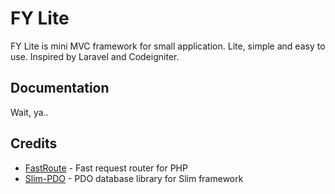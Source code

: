 # FY Lite

FY Lite is mini MVC framework for small application. Lite, simple and easy to use. Inspired by Laravel and Codeigniter.

## Documentation

Wait, ya..

## Credits

* [FastRoute](https://github.com/nikic/FastRoute) - Fast request router for PHP
* [Slim-PDO](https://github.com/FaaPz/Slim-PDO) - PDO database library for Slim framework
